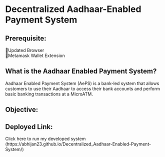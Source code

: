 # Decentralized Aadhaar-Enabled Payment System
<div>
  <h2>Prerequisite:</h2>
  <p>
    🫳Updated Browser<br>
    🫳Metamask Wallet Extension<br>
  </p>
</div>
<div>
  <h2>What is the Aadhaar Enabled Payment System?</h2>
  <p>Aadhaar Enabled Payment System (AePS) is a bank-led system that allows customers to use their Aadhaar to access their bank accounts and perform basic banking transactions at a MicroATM.</p>
</div>
<div>
  <h2>Objective:</h2>
</div>
<div>
  <h2>Deployed Link:</h2>
  Click here to run my developed system (https://abhijan23.github.io/Decentralized_Aadhaar-Enabled-Payment-System/)
</div>

